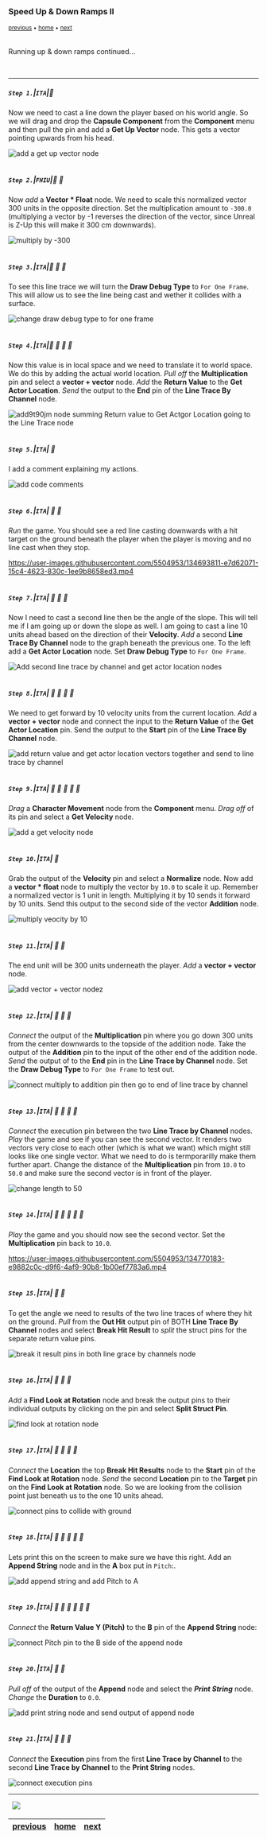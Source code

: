<img src="https://via.placeholder.com/1000x4/45D7CA/45D7CA" alt="drawing" height="4px"/>

### Speed Up & Down Ramps II

<sub>[previous](../ramps/README.md#user-content-speed-up--down-ramps) • [home](../README.md#user-content-ue4-animations) • [next](../ramps-iii/README.md#user-content-speed-up--down-ramps-iii)</sub>

<img src="https://via.placeholder.com/1000x4/45D7CA/45D7CA" alt="drawing" height="4px"/>

Running up & down ramps continued...

<br>

---


##### `Step 1.`\|`ITA`|:small_blue_diamond:

Now we need to cast a line down the player based on his world angle. So we will drag and drop the **Capsule Component** from the **Component** menu and then pull the pin and add a **Get Up Vector** node. This gets a vector pointing upwards from his head.

![add a get up vector node](images/GetUpVectorOfCapsuleComponent.jpg)

<img src="https://via.placeholder.com/500x2/45D7CA/45D7CA" alt="drawing" height="2px" alt = ""/>

##### `Step 2.`\|`FHIU`|:small_blue_diamond: :small_blue_diamond: 

Now *add* a **Vector * Float** node. We need to scale this normalized vector 300 units in the opposite direction. Set the multiplication amount to `-300.0` (multiplying a vector by -1 reverses the direction of the vector, since Unreal is Z-Up this will make it 300 cm downwards). 

![multiply by -300](images/Down300Units.jpg)

<img src="https://via.placeholder.com/500x2/45D7CA/45D7CA" alt="drawing" height="2px" alt = ""/>

##### `Step 3.`\|`ITA`|:small_blue_diamond: :small_blue_diamond: :small_blue_diamond:

To see this line trace we will turn the **Draw Debug Type** to `For One Frame`. This will allow us to see the line being cast and wether it collides with a surface.

![change draw debug type to for one frame](images/DrawDebugLine.jpg)

<img src="https://via.placeholder.com/500x2/45D7CA/45D7CA" alt="drawing" height="2px" alt = ""/>

##### `Step 4.`\|`ITA`|:small_blue_diamond: :small_blue_diamond: :small_blue_diamond: :small_blue_diamond:

Now this value is in local space and we need to translate it to world space. We do this by adding the actual world location. *Pull off* the **Multiplication** pin and select a **vector + vector** node. *Add* the **Return Value** to the **Get Actor Location**. *Send* the output to the **End** pin of the **Line Trace By Channel** node.

![add9t90jm node summing Return value to Get Actgor Location going to the Line Trace node](images/SetEndForFirstLineCast.jpg)

<img src="https://via.placeholder.com/500x2/45D7CA/45D7CA" alt="drawing" height="2px" alt = ""/>

##### `Step 5.`\|`ITA`| :small_orange_diamond:

I add a comment explaining my actions.

![add code comments](images/LocalToGlobalComment.jpg)

<img src="https://via.placeholder.com/500x2/45D7CA/45D7CA" alt="drawing" height="2px" alt = ""/>

##### `Step 6.`\|`ITA`| :small_orange_diamond: :small_blue_diamond:

*Run* the game. You should see a red line casting downwards with a hit target on the ground beneath the player when the player is moving and no line cast when they stop.

https://user-images.githubusercontent.com/5504953/134693811-e7d62071-15c4-4623-830c-1ee9b8658ed3.mp4

<img src="https://via.placeholder.com/500x2/45D7CA/45D7CA" alt="drawing" height="2px" alt = ""/>

##### `Step 7.`\|`ITA`| :small_orange_diamond: :small_blue_diamond: :small_blue_diamond:

Now I need to cast a second line then be the angle of the slope. This will tell me if I am going up or down the slope as well. I am going to cast a line 10 units ahead based on the direction of their **Velocity**. *Add* a second **Line Trace By Channel** node to the graph beneath the previous one. To the left add a **Get Actor Location** node. Set **Draw Debug Type** to `For One Frame`.

![Add second line trace by channel and get actor location nodes](images/SecondLineTraceGetActorLocation.jpg)

<img src="https://via.placeholder.com/500x2/45D7CA/45D7CA" alt="drawing" height="2px" alt = ""/>

##### `Step 8.`\|`ITA`| :small_orange_diamond: :small_blue_diamond: :small_blue_diamond: :small_blue_diamond:

We need to get forward by 10 velocity units from the current location. *Add* a **vector + vector** node and connect the input to the **Return Value** of the **Get Actor Location** pin. Send the output to the **Start** pin of the **Line Trace By Channel** node.

![add return value and get actor location vectors together and send to line trace by channel](images/VectorPlusVectorStartSecondLineTrace.jpg)

<img src="https://via.placeholder.com/500x2/45D7CA/45D7CA" alt="drawing" height="2px" alt = ""/>

##### `Step 9.`\|`ITA`| :small_orange_diamond: :small_blue_diamond: :small_blue_diamond: :small_blue_diamond: :small_blue_diamond:

*Drag* a **Character Movement** node from the **Component** menu. *Drag off* of its pin and select a **Get Velocity** node.

![add a get velocity node](images/GetTheVelocity.jpg)

<img src="https://via.placeholder.com/500x2/45D7CA/45D7CA" alt="drawing" height="2px" alt = ""/>

##### `Step 10.`\|`ITA`| :large_blue_diamond:

Grab the output of the **Velocity** pin and select a **Normalize** node. Now add a **vector * float** node to multiply the vector by `10.0` to scale it up. Remember a normalized vector is 1 unit in length. Multiplying it by 10 sends it forward by 10 units. Send this output to the second side of the vector **Addition** node.

![multiply veocity by 10](images/FinishGettingStartPoint10UnitsInFrontOfPlayer.jpg)

<img src="https://via.placeholder.com/500x2/45D7CA/45D7CA" alt="drawing" height="2px" alt = ""/>

##### `Step 11.`\|`ITA`| :large_blue_diamond: :small_blue_diamond: 

The end unit will be 300 units underneath the player. *Add* a **vector + vector** node.

![add vector + vector nodez](images/CheckDownwardsBy300ForSecondLineTrace.jpg)

<img src="https://via.placeholder.com/500x2/45D7CA/45D7CA" alt="drawing" height="2px" alt = ""/>


##### `Step 12.`\|`ITA`| :large_blue_diamond: :small_blue_diamond: :small_blue_diamond: 

*Connect* the output of the **Multiplication** pin where you go down 300 units from the center downwards to the topside of the addition node. Take the output of the **Addition** pin to the input of the other end of the addition node. *Send* the output of to the **End** pin in the **Line Trace by Channel** node. Set the **Draw Debug Type** to `For One Frame` to test out.

![connect multiply to addition pin then go to end of line trace by channel](images/ConnectEndOfSecondLineByChannel.jpg)

<img src="https://via.placeholder.com/500x2/45D7CA/45D7CA" alt="drawing" height="2px" alt = ""/>

##### `Step 13.`\|`ITA`| :large_blue_diamond: :small_blue_diamond: :small_blue_diamond:  :small_blue_diamond: 

*Connect* the execution pin between the two **Line Trace by Channel** nodes. *Play* the game and see if you can see the second vector. It renders two vectors very close to each other (which is what we want) which might still looks like one single vector. What we need to do is termporarilly make them further apart. Change the distance of the **Multiplication** pin from `10.0` to `50.0` and make sure the second vector is in front of the player.

![change length to 50](images/ChangeTo50.jpg)

<img src="https://via.placeholder.com/500x2/45D7CA/45D7CA" alt="drawing" height="2px" alt = ""/>

##### `Step 14.`\|`ITA`| :large_blue_diamond: :small_blue_diamond: :small_blue_diamond: :small_blue_diamond:  :small_blue_diamond: 

*Play* the game and you should now see the second vector. Set the **Multiplication** pin back to `10.0`.

https://user-images.githubusercontent.com/5504953/134770183-e9882c0c-d9f6-4af9-90b8-1b00ef7783a6.mp4

<img src="https://via.placeholder.com/500x2/45D7CA/45D7CA" alt="drawing" height="2px" alt = ""/>

##### `Step 15.`\|`ITA`| :large_blue_diamond: :small_orange_diamond: 

To get the angle we need to results of the two line traces of where they hit on the ground. *Pull* from the **Out Hit** output pin of BOTH **Line Trace By Channel** nodes and select **Break Hit Result** to *split* the struct pins for the separate return value pins.

![break it result pins in both line grace by channels node](images/BreakHitResultsForBoth.jpg)

<img src="https://via.placeholder.com/500x2/45D7CA/45D7CA" alt="drawing" height="2px" alt = ""/>

##### `Step 16.`\|`ITA`| :large_blue_diamond: :small_orange_diamond:   :small_blue_diamond: 

*Add* a **Find Look at Rotation** node and break the output pins to their individual outputs by clicking on the pin and select **Split Struct Pin**.

![find look at rotation node](images/FindLookAtRotation.jpg)

<img src="https://via.placeholder.com/500x2/45D7CA/45D7CA" alt="drawing" height="2px" alt = ""/>

##### `Step 17.`\|`ITA`| :large_blue_diamond: :small_orange_diamond: :small_blue_diamond: :small_blue_diamond:

*Connect* the **Location** the top **Break Hit Results** node to the **Start** pin of the **Find Look at Rotation** node. *Send* the second **Location** pin to the **Target** pin on the **Find Look at Rotation** node. So we are looking from the collision point just beneath us to the one 10 units ahead.

![connect pins to collide with ground](images/ConnectStartTargetGetAngle.jpg)

<img src="https://via.placeholder.com/500x2/45D7CA/45D7CA" alt="drawing" height="2px" alt = ""/>

##### `Step 18.`\|`ITA`| :large_blue_diamond: :small_orange_diamond: :small_blue_diamond: :small_blue_diamond: :small_blue_diamond:

Lets print this on the screen to make sure we have this right. Add an **Append String** node and in the **A** box put in `Pitch`:.

![add append string and add Pitch to A](images/PrintOnScreenPitch.jpg)

<img src="https://via.placeholder.com/500x2/45D7CA/45D7CA" alt="drawing" height="2px" alt = ""/>

##### `Step 19.`\|`ITA`| :large_blue_diamond: :small_orange_diamond: :small_blue_diamond: :small_blue_diamond: :small_blue_diamond: :small_blue_diamond:

*Connect* the **Return Value Y (Pitch)** to the **B** pin of the **Append String** node:

![connect Pitch pin to the B side of the append node](images/AppendPitchOutput.jpg)

<img src="https://via.placeholder.com/500x2/45D7CA/45D7CA" alt="drawing" height="2px" alt = ""/>

##### `Step 20.`\|`ITA`| :large_blue_diamond: :large_blue_diamond:

*Pull off* of the output of the **Append** node and select the ***Print String*** node. *Change* the **Duration** to `0.0`.

![add print string node and send output of append node](images/AddPrintString.jpg)

<img src="https://via.placeholder.com/500x2/45D7CA/45D7CA" alt="drawing" height="2px" alt = ""/>

##### `Step 21.`\|`ITA`| :large_blue_diamond: :large_blue_diamond: :small_blue_diamond:

*Connect* the **Execution** pins from the first **Line Trace by Channel** to the second **Line Trace by Channel** to the **Print String** nodes.

![connect execution pins](images/ConnectExecutionPinsToPrint.jpg)

___


<img src="https://via.placeholder.com/1000x4/dba81a/dba81a" alt="drawing" height="4px" alt = ""/>

<img src="https://via.placeholder.com/1000x100/45D7CA/000000/?text=Next Up - Speed Up / Down Ramps III">

<img src="https://via.placeholder.com/1000x4/dba81a/dba81a" alt="drawing" height="4px" alt = ""/>

| [previous](../ramps/README.md#user-content-speed-up--down-ramps)| [home](../README.md#user-content-ue4-animations) | [next](../ramps-iii/README.md#user-content-speed-up--down-ramps-iii)|
|---|---|---|
